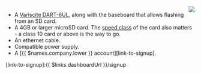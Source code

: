 <img style="float: right;padding-left: 10px;" src="/img/imx6ul-var-dart/imx6ul-var-dart.jpg">

* A [Variscite DART-6UL][dart], along with the baseboard that allows flashing from an SD card.
* A 4GB or larger microSD card. The [speed class][sdSpeed] of the card also matters - a class 10 card or above is the way to go.
* An ethernet cable.
* Compatible power supply.
* A [{{ $names.company.lower }} account][link-to-signup].

[dart]:http://www.variscite.com/products/system-on-module-som/cortex-a7/dart-6ul-freescale-imx-6ul
[sdSpeed]:https://en.wikipedia.org/wiki/Secure_Digital#Speed_class_rating
[link-to-signup]:{{ $links.dashboardUrl }}/signup